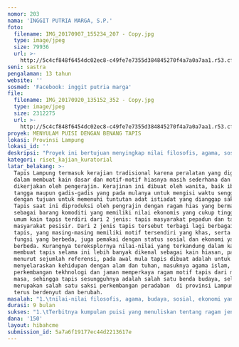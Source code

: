 ```yaml
---
nomor: 203
nama: 'INGGIT PUTRIA MARGA, S.P.'
foto:
  filename: IMG_20170907_155234_207 - Copy.jpg
  type: image/jpeg
  size: 79936
  url: >-
    http://5c4cf848f6454dc02ec8-c49fe7e7355d384845270f4a7a0a7aa1.r53.cf2.rackcdn.com/21ccc33d-2b33-43b5-803d-65f90be5b0fe/IMG_20170907_155234_207%20-%20Copy.jpg
seni: sastra
pengalaman: 13 tahun
website: ''
sosmed: 'Facebook: inggit putria marga'
file:
  filename: IMG_20170920_135152_352 - Copy.jpg
  type: image/jpeg
  size: 2312275
  url: >-
    http://5c4cf848f6454dc02ec8-c49fe7e7355d384845270f4a7a0a7aa1.r53.cf2.rackcdn.com/744b080e-15d2-4423-985b-344b138a692c/IMG_20170920_135152_352%20-%20Copy.jpg
proyek: MENYULAM PUISI DENGAN BENANG TAPIS
lokasi: Provinsi Lampung
lokasi_id: ''
deskripsi: "Proyek ini bertujuan menyingkap nilai filosofis, agama, sosial, budaya, ekonomi yang terkandung di selembar kain tapis ke bentuk puisi. tiap puisi akan mengangkat ragam nilai dari motif masing-masing tapis sebagai tema yang dibahas, selain itu akan merespon bentuk, sejarah, nilai filosofi, ekologi social–kultural di mana tiap tapis terlahir,  puisi akan ditulis dalam gaya liris, naratif, tetapi tidak menutup kemungkinan mengeksplorasi bentuk lain, bila pada saat pengerjaan, dibutuhkan bentuk-bentuk lain untuk mewadahi ide/tema. Meski proyek ini ada di ranah sastra, tetapi juga bersinggungan/berpantulan dengan seni rupa dan kriya sebagai habitat asal tapis. aktivitas/kegiatan yang akan dilakukan adalah:\r\n1.\tObservasi. Melakukan pengamatan langsung pembuatan tapis di beberapa wilayah ke-buay-an, yakni kelompok masyarakat lampung dengan tata cara hidup diatur oleh norma adat tertentu. Dalam melakukan riset, penyair akan dibantu oleh 2 orang  (pewancara dan fotografi), durasi: 1 bulan \r\n2.\tWawancara. Proses wawancara dilakukan kepada pembuat tapis, tokoh adat lampung, dan beberapa ahli dari golongan akademisi. Durasi: 1 bulan\r\n3.\tFocus Group Discussion (FGD). Acara FGD dihadiri oleh  stakeholders dari berbagai kalangan dengan dipandu oleh seorang fasilitator. Durasi: 2 minggu\r\n4.\tStudi Pustaka. Durasi 2 minggu\r\n5.\tPenulisan Puisi. Durasi: 6 bulan\r\n6.\tPeluncuran Buku Puisi.\r\n"
kategori: riset_kajian_kuratorial
latar_belakang: >-
  Tapis Lampung termasuk kerajian tradisional karena peralatan yang digunakan
  dalam membuat kain dasar dan motif-motif hiasnya masih sederhana dan
  dikerjakan oleh pengerajin. Kerajinan ini dibuat oleh wanita, baik ibu rumah
  tangga maupun gadis-gadis yang pada mulanya untuk mengisi waktu senggang
  dengan tujuan untuk memenuhi tuntutan adat istiadat yang dianggap sakral. Kain
  Tapis saat ini diproduksi oleh pengrajin dengan ragam hias yang bermacam-macam
  sebagai barang komoditi yang memiliki nilai ekonomis yang cukup tinggi. Secara
  umum kain tapis terdiri dari 2 jenis: tapis masyarakat pepadun dan tapis
  masyarakat pesisir. Dari 2 jenis tapis tersebut terbagi lagi berbagai jenis
  tapis, yang masing-masing memiliki motif tersendiri yang khas, serta memiliki
  fungsi yang berbeda, juga pemakai dengan status sosial dan ekonomi yang
  berbeda. Kurangnya tereksplornya nilai-nilai yang terkandung dalam kain tapis
  membuat tapis selama ini lebih banyak dikenal sebagai kain hiasan, padahal
  menurut sejumlah referensi, pada awal mula tapis dibuat adalah untuk
  menyelaraskan kehidupan dengan alam dan tuhan, masuknya agama islam,
  perkembangan tekhnologi dan jaman memperkaya ragam motif tapis dari masa ke
  masa, sehingga tapis sesungguhnya adalah salah satu benda budaya, selain juga
  merupakan salah satu saksi perkembangan peradaban  di provinsi Lampung yang
  terus berdenyut dan berubah. 
masalah: "1.\tnilai-nilai filosofis, agama, budaya, sosial, ekonomi yang terkandung dalam motif-motif  kain tapis. \r\n2.\tMengangkat sejarah yang melatar belakangi terciptanya masing-masing motif tapis.\r\n3.\tMengangkat konten (tema, filosofi), ekologi sosial-kultural di mana tapis-tapis tersebut lahir.\r\n4.\tMengangkat hal-hal apa yang melatarbelakangi perbedaan “kasta” tapis mengingat tapis terdiri dari berbagai jenis yang masing-masing memiliki level fungsi  dan level satus sosial yang berbeda.\r\n\r\nMenyingkap nilai-nilai tersebut lalu diterjemahkan ke dalam bentuk puisi, adalah salah satu upaya menyebarluaskan dan melestarikan falsafah hidup masyarakat Lampung yang terkandung dalam selembar tapis dengan cara yang lain. \r\n"
durasi: 9 bulan
sukses: "1.\tTerbitnya kumpulan puisi yang menuliskan tentang ragam jenis tapis lampung\r\nYang disertai dengan foto masing-masing kain tapis yang dimaksud\r\n     \r\n2.\tDiadakannya peluncuran buku dan diskusi buku tersebut dengan melibatkan\r\nPara pengrajin, tetua adat, desainer, sastrawan, budayawan, dosen, dan masyarakat. \r\n\r\n"
dana: '150'
layout: hibahcme
submission_id: 5a7a6f19177ec44d2213617e
---
```

